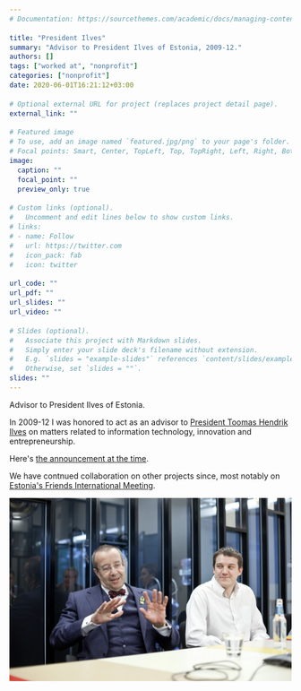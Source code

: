 ```yaml
---
# Documentation: https://sourcethemes.com/academic/docs/managing-content/

title: "President Ilves"
summary: "Advisor to President Ilves of Estonia, 2009-12."
authors: []
tags: ["worked at", "nonprofit"]
categories: ["nonprofit"]
date: 2020-06-01T16:21:12+03:00

# Optional external URL for project (replaces project detail page).
external_link: ""

# Featured image
# To use, add an image named `featured.jpg/png` to your page's folder.
# Focal points: Smart, Center, TopLeft, Top, TopRight, Left, Right, BottomLeft, Bottom, BottomRight.
image:
  caption: ""
  focal_point: ""
  preview_only: true

# Custom links (optional).
#   Uncomment and edit lines below to show custom links.
# links:
# - name: Follow
#   url: https://twitter.com
#   icon_pack: fab
#   icon: twitter

url_code: ""
url_pdf: ""
url_slides: ""
url_video: ""

# Slides (optional).
#   Associate this project with Markdown slides.
#   Simply enter your slide deck's filename without extension.
#   E.g. `slides = "example-slides"` references `content/slides/example-slides.md`.
#   Otherwise, set `slides = ""`.
slides: ""
---
```

Advisor to President Ilves of Estonia.

 In 2009-12 I was honored to act as an advisor to [President Toomas Hendrik Ilves](https://vp2006-2016.president.ee/en/president/biography/index.html) on matters related to information technology, innovation and entrepreneurship.

Here's [the announcement at the time](https://vp2006-2016.president.ee/en/media/press-releases/1999-sten-tamkivi-head-of-skype-estonia-to-advise-the-president/index.html).

We have contnued collaboration on other projects since, most notably on [Estonia's Friends International Meeting](/project/efim).

![](IMG_1662.jpg)